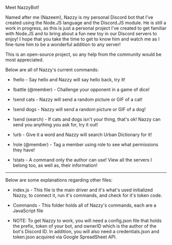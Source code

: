 Meet NazzyBot!

Named after me (Nazeem), Nazzy is my personal Discord bot that I've created using the Node.JS language and the Discord.JS module. He is still a work in progress, as this is just a personal project I've created to get familiar with Node.JS and to bring about a fun new toy in our Discord servers to enjoy! I hope that you take the time to get to know him and watch me as I fine-tune him to be a wonderful addition to any server!

This is an open-source project, so any help from the community would be most appreciated.

Below are all of Nazzy's current commands:

* !hello                - Say hello and Nazzy will say hello back, try it!

* !battle (@member)     - Challenge your opponent in a game of dice!

* !send cats            - Nazzy will send a random picture or GIF of a cat!

* !send dogs            - Nazzy will send a random picture or GIF of a dog!

* !send (search)        - If cats and dogs isn't your thing, that's ok! Nazzy can send you anything you ask for, try it out!

* !urb                  - Give it a word and Nazzy will search Urban Dictionary for it!

* !role (@member)       - Tag a member using role to see what permissions they have!

* !stats                - A command only the author can use! View all the servers I belong too, as well as, their information!

******************************************************************************

Below are some explanations regarding other files:

* index.js - This file is the main driver and it's what's used initialized Nazzy, to connect it, run it's commands, and check for it's token code.

* Commands - This folder holds all of Nazzy's commands, each are a JavaScript file

* NOTE: To get Nazzy to work, you will need a config.json file that holds the prefix, token of your bot, and ownerID which is the author of the bot's Discord ID. In addition, you will also need a credentials.json and token.json acquired via Google SpreadSheet API.
